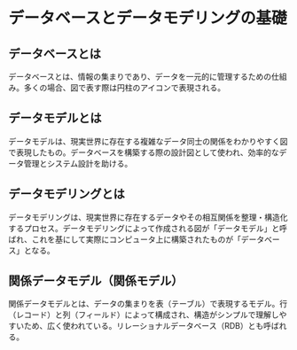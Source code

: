# データベースとデータモデリングの基礎

## データベースとは
データベースとは、情報の集まりであり、データを一元的に管理するための仕組み。多くの場合、図で表す際は円柱のアイコンで表現される。

## データモデルとは
データモデルは、現実世界に存在する複雑なデータ同士の関係をわかりやすく図で表現したもの。データベースを構築する際の設計図として使われ、効率的なデータ管理とシステム設計を助ける。

## データモデリングとは
データモデリングは、現実世界に存在するデータやその相互関係を整理・構造化するプロセス。データモデリングによって作成される図が「データモデル」と呼ばれ、これを基にして実際にコンピュータ上に構築されたものが「データベース」となる。

## 関係データモデル（関係モデル）
関係データモデルとは、データの集まりを表（テーブル）で表現するモデル。行（レコード）と列（フィールド）によって構成され、構造がシンプルで理解しやすいため、広く使われている。リレーショナルデータベース（RDB）とも呼ばれる。
